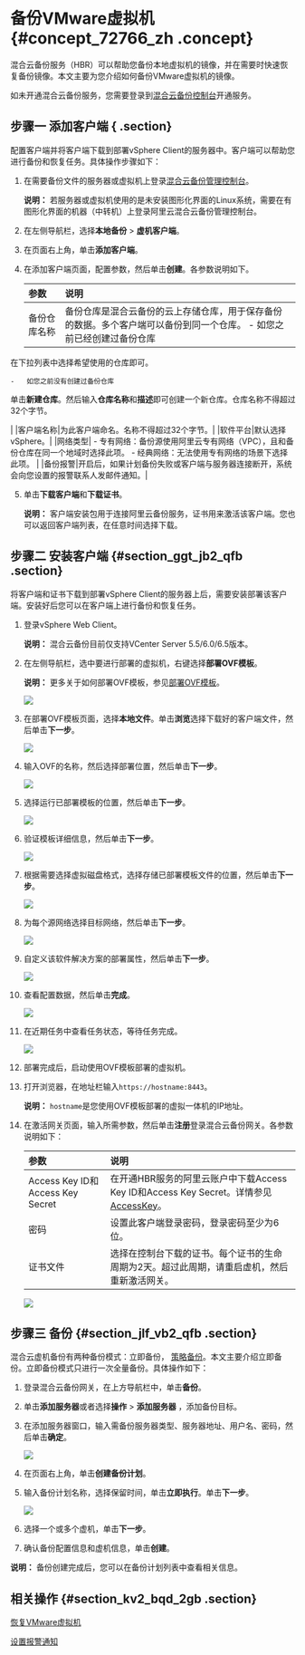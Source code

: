 # 备份VMware虚拟机 {#concept_72766_zh .concept}

混合云备份服务（HBR）可以帮助您备份本地虚拟机的镜像，并在需要时快速恢复备份镜像。本文主要为您介绍如何备份VMware虚拟机的镜像。

如未开通混合云备份服务，您需要登录到[混合云备份控制台](https://hbr.console.aliyun.com)开通服务。

## 步骤一 添加客户端 { .section}

配置客户端并将客户端下载到部署vSphere Client的服务器中。客户端可以帮助您进行备份和恢复任务。具体操作步骤如下：

1.  在需要备份文件的服务器或虚拟机上登录[混合云备份管理控制台](https://hbr.console.aliyun.com)。

    **说明：** 若服务器或虚拟机使用的是未安装图形化界面的Linux系统，需要在有图形化界面的机器（中转机）上登录阿里云混合云备份管理控制台。

2.  在左侧导航栏，选择**本地备份** \> **虚机客户端**。
3.  在页面右上角，单击**添加客户端**。
4.  在添加客户端页面，配置参数，然后单击**创建**。各参数说明如下。

    |参数|说明|
    |:-|:-|
    |备份仓库名称|备份仓库是混合云备份的云上存储仓库，用于保存备份的数据。多个客户端可以备份到同一个仓库。    -   如您之前已经创建过备份仓库

在下拉列表中选择希望使用的仓库即可。

    -   如您之前没有创建过备份仓库

单击**新建仓库**。然后输入**仓库名称**和**描述**即可创建一个新仓库。仓库名称不得超过32个字节。

 |
    |客户端名称|为此客户端命名。名称不得超过32个字节。|
    |软件平台|默认选择vSphere。|
    |网络类型|     -   专有网络：备份源使用阿里云专有网络（VPC），且和备份仓库在同一个地域时选择此项。
    -   经典网络：无法使用专有网络的场景下选择此项。
 |
    |备份报警|开启后，如果计划备份失败或客户端与服务器连接断开，系统会向您设置的报警联系人发邮件通知。|

5.  单击**下载客户端**和**下载证书**。

    **说明：** 客户端安装包用于连接阿里云备份服务，证书用来激活该客户端。您也可以返回客户端列表，在任意时间选择下载。


## 步骤二 安装客户端 {#section_ggt_jb2_qfb .section}

将客户端和证书下载到部署vSphere Client的服务器上后，需要安装部署该客户端。安装好后您可以在客户端上进行备份和恢复任务。

1.  登录vSphere Web Client。

    **说明：** 混合云备份目前仅支持VCenter Server 5.5/6.0/6.5版本。

2.  在左侧导航栏，选中要进行部署的虚拟机，右键选择**部署OVF模板**。

    **说明：** 更多关于如何部署OVF模板，参见[部署OVF模板](https://docs.vmware.com/cn/VMware-vSphere/6.5/com.vmware.vsphere.vm_admin.doc/GUID-AFEDC48B-C96F-4088-9C1F-4F0A30E965DE.html?spm=a2c4g.11186623.2.20.37f4127dVeFZcm)。

    ![](http://static-aliyun-doc.oss-cn-hangzhou.aliyuncs.com/assets/img/40338/154529606021128_zh-CN.png)

3.  在部署OVF模板页面，选择**本地文件**。单击**浏览**选择下载好的客户端文件，然后单击**下一步**。

    ![](http://static-aliyun-doc.oss-cn-hangzhou.aliyuncs.com/assets/img/40338/154529606021129_zh-CN.png)

4.  输入OVF的名称，然后选择部署位置，然后单击**下一步**。

    ![](http://static-aliyun-doc.oss-cn-hangzhou.aliyuncs.com/assets/img/40338/154529606021130_zh-CN.png)

5.  选择运行已部署模板的位置，然后单击**下一步**。

    ![](http://static-aliyun-doc.oss-cn-hangzhou.aliyuncs.com/assets/img/40338/154529606021131_zh-CN.png)

6.  验证模板详细信息，然后单击**下一步**。

    ![](http://static-aliyun-doc.oss-cn-hangzhou.aliyuncs.com/assets/img/40338/154529606021132_zh-CN.png)

7.  根据需要选择虚拟磁盘格式，选择存储已部署模板文件的位置，然后单击**下一步**。

    ![](http://static-aliyun-doc.oss-cn-hangzhou.aliyuncs.com/assets/img/40338/154529606021133_zh-CN.png)

8.  为每个源网络选择目标网络，然后单击**下一步**。

    ![](http://static-aliyun-doc.oss-cn-hangzhou.aliyuncs.com/assets/img/40338/154529606021134_zh-CN.png)

9.  自定义该软件解决方案的部署属性，然后单击**下一步**。

    ![](http://static-aliyun-doc.oss-cn-hangzhou.aliyuncs.com/assets/img/40338/154529606021135_zh-CN.png)

10. 查看配置数据，然后单击**完成**。

    ![](http://static-aliyun-doc.oss-cn-hangzhou.aliyuncs.com/assets/img/40338/154529606021136_zh-CN.png)

11. 在近期任务中查看任务状态，等待任务完成。

    ![](http://static-aliyun-doc.oss-cn-hangzhou.aliyuncs.com/assets/img/40338/154529606021137_zh-CN.png)

12. 部署完成后，启动使用OVF模板部署的虚拟机。
13. 打开浏览器，在地址栏输入`https://hostname:8443`。

    **说明：** `hostname`是您使用OVF模板部署的虚拟一体机的IP地址。

14. 在激活网关页面，输入所需参数，然后单击**注册**登录混合云备份网关。各参数说明如下：

    |参数|说明|
    |:-|:-|
    |Access Key ID和Access Key Secret|在开通HBR服务的阿里云账户中下载Access Key ID和Access Key Secret。详情参见[AccessKey](../../../../intl.zh-CN/通用参考/创建AccessKey.md)。|
    |密码|设置此客户端登录密码，登录密码至少为6位。|
    |证书文件|选择在控制台下载的证书。每个证书的生命周期为2天。超过此周期，请重启虚机，然后重新激活网关。|

    ![](http://static-aliyun-doc.oss-cn-hangzhou.aliyuncs.com/assets/img/40338/154529606021124_zh-CN.png)


## 步骤三 备份 {#section_jlf_vb2_qfb .section}

混合云虚机备份有两种备份模式：立即备份， [策略备份](../../../../intl.zh-CN/用户指南/虚拟机备份/创建策略备份.md)。本文主要介绍立即备份。立即备份模式只进行一次全量备份。具体操作如下：

1.  登录混合云备份网关，在上方导航栏中，单击**备份**。
2.  单击**添加服务器**或者选择**操作** \> **添加服务器** ，添加备份目标。
3.  在添加服务器窗口，输入需备份服务器类型、服务器地址、用户名、密码，然后单击**确定**。

    ![](http://static-aliyun-doc.oss-cn-hangzhou.aliyuncs.com/assets/img/40338/154529606121125_zh-CN.png)

4.  在页面右上角，单击**创建备份计划**。
5.  输入备份计划名称，选择保留时间，单击**立即执行**。单击**下一步**。

    ![](http://static-aliyun-doc.oss-cn-hangzhou.aliyuncs.com/assets/img/40338/154529606121126_zh-CN.png)

6.  选择一个或多个虚机，单击**下一步**。
7.  确认备份配置信息和虚机信息，单击**创建**。

**说明：** 备份创建完成后，您可以在备份计划列表中查看相关信息。

## 相关操作 {#section_kv2_bqd_2gb .section}

[恢复VMware虚拟机](../../../../intl.zh-CN/用户指南/虚拟机备份/恢复VMware虚拟机.md)

[设置报警通知](../../../../intl.zh-CN/用户指南/虚拟机备份/设置报警通知.md)

